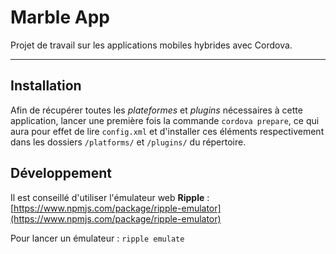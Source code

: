 # Marble App
Projet de travail sur les applications mobiles hybrides avec Cordova.

--------------

## Installation

Afin de récupérer toutes les *plateformes* et *plugins* nécessaires à cette application, lancer une première fois la commande `cordova prepare`, ce qui aura pour effet de lire `config.xml` et d'installer ces éléments respectivement dans les dossiers `/platforms/` et `/plugins/` du répertoire.

## Développement

Il est conseillé d'utiliser l'émulateur web **Ripple** : [https://www.npmjs.com/package/ripple-emulator](https://www.npmjs.com/package/ripple-emulator)

Pour lancer un émulateur : `ripple emulate`
